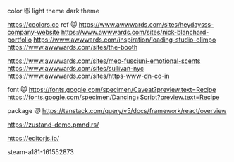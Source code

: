 color 😾
light theme dark theme

https://coolors.co
ref 😾
https://www.awwwards.com/sites/heydaysss-company-website
https://www.awwwards.com/sites/nick-blanchard-portfolio
https://www.awwwards.com/inspiration/loading-studio-olimpo
https://www.awwwards.com/sites/the-booth

https://www.awwwards.com/sites/meo-fusciuni-emotional-scents
https://www.awwwards.com/sites/sullivan-nyc
https://www.awwwards.com/sites/https-www-dn-co-in

font 😾
https://fonts.google.com/specimen/Caveat?preview.text=Recipe
https://fonts.google.com/specimen/Dancing+Script?preview.text=Recipe

package 😾
https://tanstack.com/query/v5/docs/framework/react/overview

https://zustand-demo.pmnd.rs/

https://editorjs.io/


steam-a181-161552873